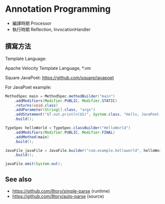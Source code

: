# Annotation Programming

* 編譯時期 Processor
* 執行時期 Reflection, InvocationHandler

## 撰寫方法

Template Language:

Apache Velocity Template Language, *.vm

Square JavaPoet: https://github.com/square/javapoet

For JavaPoet example:

```java
MethodSpec main = MethodSpec.methodBuilder("main")
    .addModifiers(Modifier.PUBLIC, Modifier.STATIC)
    .returns(void.class)
    .addParameter(String[].class, "args")
    .addStatement("$T.out.println($S)", System.class, "Hello, JavaPoet!")
    .build();

TypeSpec helloWorld = TypeSpec.classBuilder("HelloWorld")
    .addModifiers(Modifier.PUBLIC, Modifier.FINAL)
    .addMethod(main)
    .build();

JavaFile javaFile = JavaFile.builder("com.example.helloworld", helloWorld)
    .build();

javaFile.emit(System.out);
```

## See also

* https://github.com/8tory/simple-parse (runtime)
* https://github.com/8tory/auto-parse (source)
